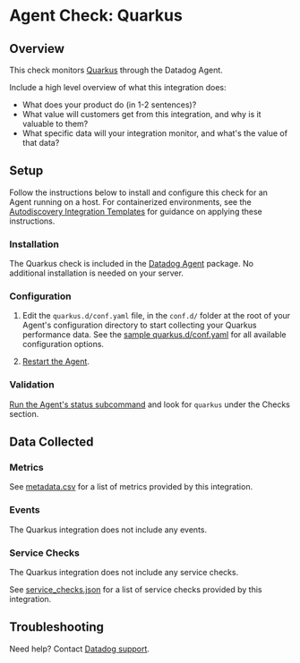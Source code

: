 # Agent Check: Quarkus

## Overview

This check monitors [Quarkus][1] through the Datadog Agent. 

Include a high level overview of what this integration does:
- What does your product do (in 1-2 sentences)?
- What value will customers get from this integration, and why is it valuable to them?
- What specific data will your integration monitor, and what's the value of that data?

## Setup

Follow the instructions below to install and configure this check for an Agent running on a host. For containerized environments, see the [Autodiscovery Integration Templates][3] for guidance on applying these instructions.

### Installation

The Quarkus check is included in the [Datadog Agent][2] package.
No additional installation is needed on your server.

### Configuration

1. Edit the `quarkus.d/conf.yaml` file, in the `conf.d/` folder at the root of your Agent's configuration directory to start collecting your Quarkus performance data. See the [sample quarkus.d/conf.yaml][4] for all available configuration options.

2. [Restart the Agent][5].

### Validation

[Run the Agent's status subcommand][6] and look for `quarkus` under the Checks section.

## Data Collected

### Metrics

See [metadata.csv][7] for a list of metrics provided by this integration.

### Events

The Quarkus integration does not include any events.

### Service Checks

The Quarkus integration does not include any service checks.

See [service_checks.json][8] for a list of service checks provided by this integration.

## Troubleshooting

Need help? Contact [Datadog support][9].


[1]: **LINK_TO_INTEGRATION_SITE**
[2]: https://app.datadoghq.com/account/settings/agent/latest
[3]: https://docs.datadoghq.com/agent/kubernetes/integrations/
[4]: https://github.com/DataDog/integrations-core/blob/master/quarkus/datadog_checks/quarkus/data/conf.yaml.example
[5]: https://docs.datadoghq.com/agent/guide/agent-commands/#start-stop-and-restart-the-agent
[6]: https://docs.datadoghq.com/agent/guide/agent-commands/#agent-status-and-information
[7]: https://github.com/DataDog/integrations-core/blob/master/quarkus/metadata.csv
[8]: https://github.com/DataDog/integrations-core/blob/master/quarkus/assets/service_checks.json
[9]: https://docs.datadoghq.com/help/
